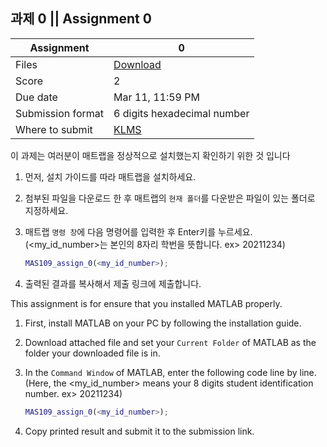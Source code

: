 ## 과제 0 || Assignment 0

Assignment | 0
---|---
Files | [Download](<https://klms.kaist.ac.kr/mod/assign/view.php?id=504290>)
Score | 2
Due date | Mar 11, 11:59 PM
Submission format | 6 digits hexadecimal number
Where to submit | [KLMS](<https://klms.kaist.ac.kr/mod/assign/view.php?id=504290>)

이 과제는 여러분이 매트랩을 정상적으로 설치했는지 확인하기 위한 것 입니다 
1. 먼저, 설치 가이드를 따라 매트랩을 설치하세요.
2. 첨부된 파일을 다운로드 한 후 매트랩의 ```현재 폴더```를 다운받은 파일이 있는 폴더로 지정하세요.
3. 매트랩 ```명령 창```에 다음 명령어를 입력한 후 Enter키를 누르세요.\
(<my_id_number>는 본인의 8자리 학번을 뜻합니다. ex> 20211234)

    ```Matlab
    MAS109_assign_0(<my_id_number>);
    ```
4. 출력된 결과를 복사해서 제출 링크에 제출합니다.

This assignment is for ensure that you installed MATLAB properly.
1. First, install MATLAB on your PC by following the installation guide.
2. Download attached file and set your ```Current Folder``` of MATLAB as the folder your downloaded file is in.
3. In the ```Command Window``` of MATLAB, enter the following code line by line.\
(Here, the <my_id_number> means your 8 digits student identification number. ex> 20211234)

    ```Matlab
    MAS109_assign_0(<my_id_number>);
    ```
4. Copy printed result and submit it to the submission link.